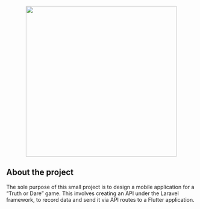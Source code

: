 <p align="center"><a href="https://laravel.com" target="_blank"><img src="https://raw.githubusercontent.com/laravel/art/master/logo-lockup/5%20SVG/2%20CMYK/1%20Full%20Color/laravel-logolockup-cmyk-red.svg" width="400"></a></p>

## About the project

The sole purpose of this small project is to design a mobile application for a “Truth or Dare” game. This involves creating an API under the Laravel framework, to record data and send it via API routes to a Flutter application.
